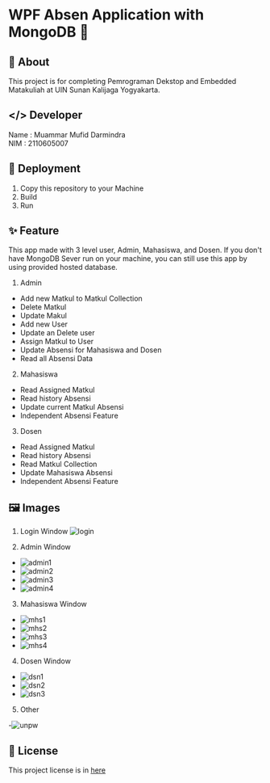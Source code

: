 # WPF Absen Application with MongoDB 🍃 
## 🔎 About
This project is for completing Pemrograman Dekstop and Embedded Matakuliah at UIN Sunan Kalijaga Yogyakarta.

## </> Developer
Name    : Muammar Mufid Darmindra <br>
NIM     : 2110605007

## 🚀 Deployment
1. Copy this repository to your Machine
2. Build
3. Run

## ✨ Feature
This app made with 3 level user, Admin, Mahasiswa, and Dosen. 
If you don't have MongoDB Sever run on your machine, you can still use this app by using provided hosted database.
1. Admin

- Add new Matkul to Matkul Collection
- Delete Matkul 
- Update Makul
- Add new User
- Update an Delete user
- Assign Matkul to User
- Update Absensi for Mahasiswa and Dosen
- Read all Absensi Data

2. Mahasiswa

- Read Assigned Matkul
- Read history Absensi
- Update current Matkul Absensi
- Independent Absensi Feature


3. Dosen
- Read Assigned Matkul
- Read history Absensi
- Read Matkul Collection
- Update Mahasiswa Absensi
- Independent Absensi Feature

## 🖼️ Images
1. Login Window
![login](img/login.png)

2. Admin Window

- ![admin1](img/admin1.png)
- ![admin2](img/admin2.png)
- ![admin3](img/admin3.png)
- ![admin4](img/admin4.png)

3. Mahasiswa Window

- ![mhs1](img/mhs1.png)
- ![mhs2](img/mhs2.png)
- ![mhs3](img/mhs3.png)
- ![mhs4](img/mhs4.png)

4. Dosen Window

- ![dsn1](img/dsn1.png)
- ![dsn2](img/dsn2.png)
- ![dsn3](img/dsn3.png)

5. Other 

-![unpw](img/unpw.png)

## 🎫 License
This project license is in [here](LICENSE.txt)